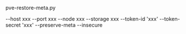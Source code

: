 pve-restore-meta.py 

--host xxx 
--port xxx 
--node xxx 
--storage xxx 
--token-id 'xxx' 
--token-secret 'xxx' 
--preserve-meta 
--insecure
